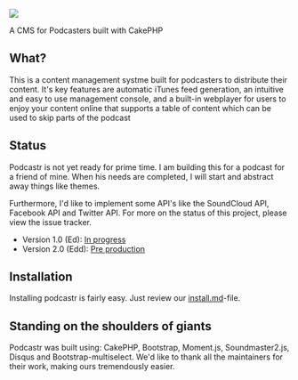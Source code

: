 ![](https://photos-3.dropbox.com/t/0/AAAdv7X2G8oJPx7cXiHH2US3SfgxJ69xEEha-aTVwGJygA/12/27845784/png/1024x768/3/1410318000/0/2/podcastr-logo.png/wMi20_g8_kvo8bIUn8nCBb6tw4P1NnqnG39RSpCAVoQ)

A CMS for Podcasters built with CakePHP

## What?

This is a content management systme built for podcasters to distribute their content. It's key features are automatic iTunes feed generation,
an intuitive and easy to use management console, and a built-in webplayer for users to enjoy your content online that supports a table of content
which can be used to skip parts of the podcast

## Status

Podcastr is not yet ready for prime time. I am building this for a podcast for a friend of mine. When his needs are completed,
I will start and abstract away things like themes.

Furthermore, I'd like to implement some API's like the SoundCloud API, Facebook API and Twitter API. For more on the status
of this project, please view the issue tracker.

- Version 1.0 (Ed): [In progress](https://github.com/nielsvermaut/podcastr/issues?q=is%3Aissue+milestone%3Aed+)
- Version 2.0 (Edd): [Pre production](https://github.com/nielsvermaut/podcastr/issues?q=is%3Aissue-milestone%3Aedd+)

## Installation

Installing podcastr is fairly easy. Just review our [install.md](https://github.com/nielsvermaut/podcastr/blob/master/install/install.md/)-file.

## Standing on the shoulders of giants

Podcastr was built using: CakePHP, Bootstrap, Moment.js, Soundmaster2.js, Disqus and Bootstrap-multiselect. We'd like to thank all the maintainers for their work, making ours tremendously easier.
